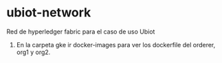 # ubiot-network
Red de hyperledger fabric para el caso de uso Ubiot

1) En la carpeta gke ir docker-images para ver los dockerfile del orderer, org1 y org2.

